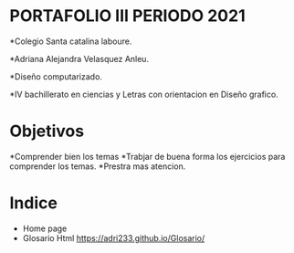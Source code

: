 # PORTAFOLIO III PERIODO 2021

*Colegio Santa catalina laboure.

*Adriana Alejandra Velasquez Anleu.

*Diseño computarizado.

*IV bachillerato en ciencias y Letras con orientacion en Diseño grafico.

# Objetivos
*Comprender bien los temas 
*Trabjar de buena forma los ejercicios para comprender los temas.
*Prestra mas atencion.

# Indice
* Home page
* Glosario Html
 https://adri233.github.io/Glosario/

